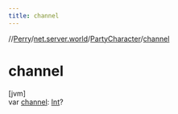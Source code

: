 ```yaml
---
title: channel
---
```

//[Perry](../../../index.html)/[net.server.world](../index.html)/[PartyCharacter](index.html)/[channel](channel.html)



# channel



[jvm]\
var [channel](channel.html): [Int](https://kotlinlang.org/api/latest/jvm/stdlib/kotlin/-int/index.html)?




